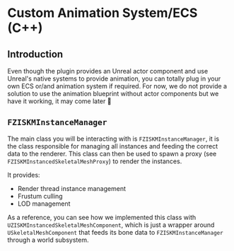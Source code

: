 # Custom Animation System/ECS (C++)

## Introduction
Even though the plugin provides an Unreal actor component and use Unreal's native systems to provide animation, you can totally plug in your own ECS or/and animation system if required. For now, we do not provide a solution to use the animation blueprint without actor components but we have it working, it may come later :eyes:

## `FZISKMInstanceManager`
The main class you will be interacting with is `FZISKMInstanceManager`, it is the class responsible for managing all instances and feeding the correct data to the renderer. This class can then be used to spawn a proxy (see `FZISKMInstancedSkeletalMeshProxy`) to render the instances. 

It provides:
- Render thread instance management
- Frustum culling
- LOD management

As a reference, you can see how we implemented this class with `UZISKMInstancedSkeletalMeshComponent`, which is just a wrapper around `USkeletalMeshComponent` that feeds its bone data to `FZISKMInstanceManager` through a world subsystem.
